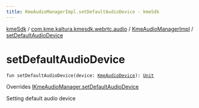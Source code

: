 ```yaml
---
title: KmeAudioManagerImpl.setDefaultAudioDevice - kmeSdk
---
```


[kmeSdk](../../index.html) / [com.kme.kaltura.kmesdk.webrtc.audio](../index.html) / [KmeAudioManagerImpl](index.html) / [setDefaultAudioDevice](./set-default-audio-device.html)

# setDefaultAudioDevice

`fun setDefaultAudioDevice(device: `[`KmeAudioDevice`](../-kme-audio-device/index.html)`): `[`Unit`](https://kotlinlang.org/api/latest/jvm/stdlib/kotlin/-unit/index.html)

Overrides [IKmeAudioManager.setDefaultAudioDevice](../-i-kme-audio-manager/set-default-audio-device.html)

Setting default audio device


